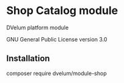 Shop Catalog module
======

DVelum platform module

GNU General Public License version 3.0

Installation
-------
composer require dvelum/module-shop
